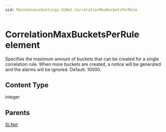 ```yaml
---
uid: MaintenanceSettings.SLNet.CorrelationMaxBucketsPerRule
---
```


# CorrelationMaxBucketsPerRule element

Specifies the maximum amount of buckets that can be created for a single correlation rule. When more buckets are created, a notice will be generated and the alarms will be ignored. Default: 10000.

## Content Type

integer

## Parents

[SLNet](xref:MaintenanceSettings.SLNet)

